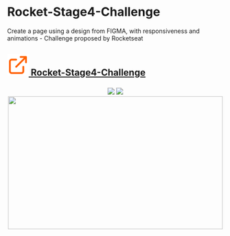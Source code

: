 # Rocket-Stage4-Challenge
Create a page using a design from FIGMA, with responsiveness and animations - Challenge proposed by Rocketseat

## <a href="https://rocket-stage4-challenge.vercel.app" target="_blank" > <img src="https://github.com/jackson-alves-182/jackson-alves-182/blob/master/external-link.svg"> Rocket-Stage4-Challenge </a>

<h3 align="center">
<img src="https://github.com/jackson-alves-182/archives-Readme/blob/main/Space-Cream/Mobile-Page.jpg"  height="310px">



<img src="https://github.com/jackson-alves-182/archives-Readme/blob/main/Space-Cream/Tablet-Page.jpg" width="303px" >


 
 <img src="https://github.com/jackson-alves-182/archives-Readme/blob/main/Space-Cream/Desktop-Page.jpg" width="500px" height="310px">
</h3>

